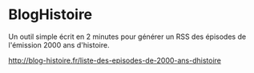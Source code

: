 # BlogHistoire
Un outil simple écrit en 2 minutes pour générer un RSS des épisodes de l'émission 2000 ans d'histoire.

http://blog-histoire.fr/liste-des-episodes-de-2000-ans-dhistoire


